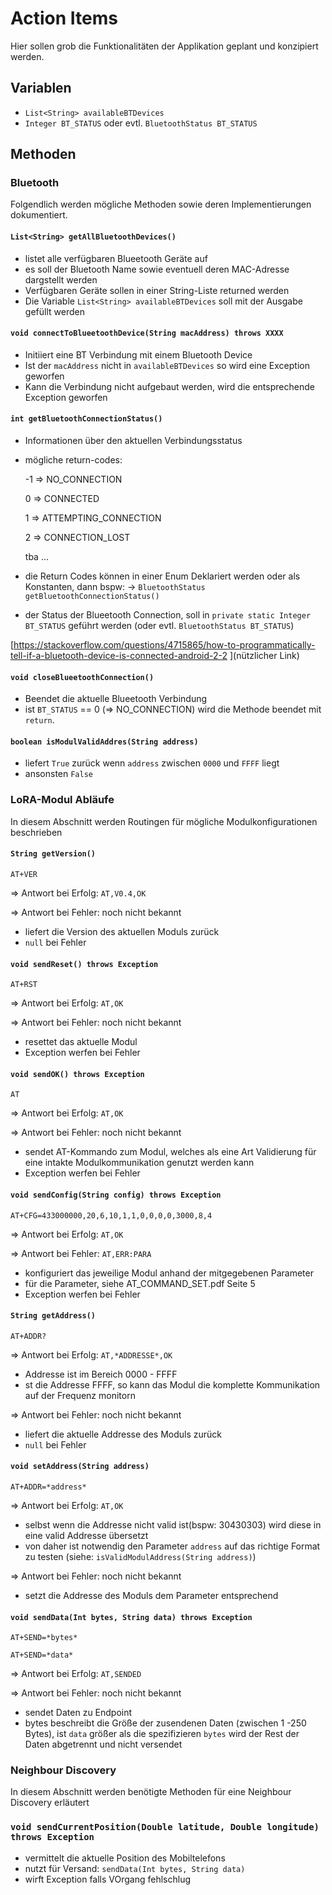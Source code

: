 # Action Items
Hier sollen grob die Funktionalitäten der Applikation geplant und konzipiert werden.

## Variablen
- `List<String> availableBTDevices`
- `Integer BT_STATUS` oder evtl. `BluetoothStatus BT_STATUS`


## Methoden
### Bluetooth
Folgendlich werden mögliche Methoden sowie deren Implementierungen dokumentiert. 

#### `List<String> getAllBluetoothDevices()`
- listet alle verfügbaren Blueetooth Geräte auf
- es soll der Bluetooth Name sowie eventuell deren MAC-Adresse dargstellt werden
- Verfügbaren Geräte sollen in einer String-Liste returned werden
- Die Variable `List<String> availableBTDevices` soll mit der Ausgabe gefüllt werden

#### `void connectToBlueetoothDevice(String macAddress) throws XXXX`
- Initiiert eine BT Verbindung mit einem Bluetooth Device
- Ist der `macAddress` nicht in `availableBTDevices` so wird eine Exception geworfen 
- Kann die Verbindung nicht aufgebaut werden, wird die entsprechende Exception geworfen

#### `int getBluetoothConnectionStatus()` 
- Informationen über den aktuellen Verbindungsstatus
- mögliche return-codes:


    -1  =>  NO_CONNECTION
    
    0   =>  CONNECTED
    
    1   =>  ATTEMPTING_CONNECTION
    
    2   => CONNECTION_LOST
    
    tba ...
    
- die Return Codes können in einer Enum Deklariert werden oder als Konstanten, dann bspw:
    -> `BluetoothStatus getBluetoothConnectionStatus()`
    
- der Status der Blueetooth Connection, soll in 
`private static Integer BT_STATUS` geführt werden (oder evtl. `BluetoothStatus BT_STATUS`)

[https://stackoverflow.com/questions/4715865/how-to-programmatically-tell-if-a-bluetooth-device-is-connected-android-2-2
](nützlicher Link)    

#### `void closeBlueetoothConnection()`
- Beendet die aktuelle Blueetooth Verbindung
- ist `BT_STATUS` == 0 (=> NO_CONNECTION) wird die Methode beendet mit `return`.

    
#### `boolean isModulValidAddres(String address)`
- liefert `True` zurück wenn `address` zwischen `0000` und `FFFF` liegt
- ansonsten `False`

### LoRA-Modul Abläufe
In diesem Abschnitt werden Routingen für mögliche Modulkonfigurationen beschrieben

#### `String getVersion()`
`AT+VER`

=> Antwort bei Erfolg: `AT,V0.4,OK`

=> Antwort bei Fehler: noch nicht bekannt
 
- liefert die Version des aktuellen Moduls zurück
- `null` bei Fehler

#### `void sendReset() throws Exception`
`AT+RST` 

=> Antwort bei Erfolg: `AT,OK`

=> Antwort bei Fehler: noch nicht bekannt

- resettet das aktuelle Modul
- Exception werfen bei Fehler

#### `void sendOK() throws Exception`
`AT`

=> Antwort bei Erfolg: `AT,OK`

=> Antwort bei Fehler: noch nicht bekannt

- sendet AT-Kommando zum Modul, welches als eine Art Validierung für eine intakte Modulkommunikation genutzt werden kann
- Exception werfen bei Fehler

#### `void sendConfig(String config) throws Exception`
`AT+CFG=433000000,20,6,10,1,1,0,0,0,0,3000,8,4`

=> Antwort bei Erfolg: `AT,OK`

=> Antwort bei Fehler: `AT,ERR:PARA`

- konfiguriert das jeweilige Modul anhand der mitgegebenen Parameter
- für die Parameter, siehe AT_COMMAND_SET.pdf Seite 5
- Exception werfen bei Fehler

#### `String getAddress()`
`AT+ADDR?`

=> Antwort bei Erfolg: `AT,*ADDRESSE*,OK` 
- Addresse ist im Bereich 0000 - FFFF
- st die Addresse FFFF, so kann das Modul die komplette Kommunikation auf der Frequenz monitorn

=> Antwort bei Fehler: noch nicht bekannt

- liefert die aktuelle Addresse des Moduls zurück
- `null` bei Fehler

#### `void setAddress(String address)`
`AT+ADDR=*address*`

=> Antwort bei Erfolg: `AT,OK` 
- selbst wenn die Addresse nicht valid ist(bspw: 30430303) wird diese in eine valid Addresse übersetzt
- von daher ist notwendig den Parameter `address` auf das richtige Format zu testen (siehe: `isValidModulAddress(String address)`)

=> Antwort bei Fehler: noch nicht bekannt

- setzt die Addresse des Moduls dem Parameter entsprechend

#### `void sendData(Int bytes, String data) throws Exception`

`AT+SEND=*bytes*`

`AT+SEND=*data*`

=> Antwort bei Erfolg: `AT,SENDED`

=> Antwort bei Fehler: noch nicht bekannt

- sendet Daten zu Endpoint
- bytes beschreibt die Größe der zusendenen Daten (zwischen 1 -250 Bytes), ist `data` größer als die 
spezifizieren `bytes` wird der Rest der Daten abgetrennt und nicht versendet


### Neighbour Discovery
In diesem Abschnitt werden benötigte Methoden für eine Neighbour Discovery erläutert

###  `void sendCurrentPosition(Double latitude, Double longitude) throws Exception`
- vermittelt die aktuelle Position des Mobiltelefons
- nutzt für Versand: `sendData(Int bytes, String data)`
- wirft Exception falls VOrgang fehlschlug




      
      
  
